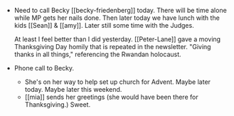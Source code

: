 - Need to call Becky [[becky-friedenberg]] today. There will be time alone while MP gets her nails done. Then later today we have lunch with the kids [[Sean]] & [[amy]]. Later still some time with the Judges.
  
  At least I feel better than I did yesterday. [[Peter-Lane]] gave a moving Thanksgiving Day homily that is repeated in the newsletter. "Giving thanks in all things," referencing the Rwandan holocaust.
- Phone call to Becky.
	- She's on her way to help set up church for Advent. Maybe later today. Maybe later this weekend.
	- [[mia]] sends her greetings (she would have been there for Thanksgiving.) Sweet.